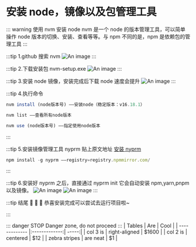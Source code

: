 # 安装 node，镜像以及包管理工具

::: warning 使用 nvm 安装 node
nvm 是一个 node 的版本管理工具，可以简单操作 node 版本的切换、安装、查看等等。与 npm 不同的是，npm 是依赖包的管理工具
:::

:::tip 1.github 搜索 nvm
![An image](/img/1.png)
:::

:::tip 2.下载安装包 nvm-setup.exe
![An image](/img/2.png)
:::

:::tip 3.安装 node 镜像，安装完成后下载 node 速度会提升
![An image](/img/3.png)
:::

:::tip 4.执行命令

```js {3}
nvm install (node版本号) ——安装node（稳定版本：v16.18.1）

nvm list ——查看所有node版本

nvm use (node版本号) ——指定使用node版本
```

:::

:::tip 5.安装镜像管理工具 nyprm
贴上原文地址 [安装 nyprm](https://github.com/tlyboy/nyprm)

```js
npm install -g nyprm ——registry=registry.npmmirror.com/
```

:::

:::tip 6.安装好 nyprm 之后，直接通过 nyprm init 它会自动安装 npm,yarn,pnpm 以及镜像。
![An image](/img/4.png)
![An image](/img/5.png)
:::

:::tip 结尾
:tada: :tada: :tada: 恭喜安装完成可以尝试去运行项目啦~

:::

::: danger STOP
Danger zone, do not proceed
:::
| Tables        | Are           | Cool  |
| ------------- |:-------------:| -----:|
| col 3 is      | right-aligned | $1600 |
| col 2 is      | centered      |   $12 |
| zebra stripes | are neat      |    $1 |
